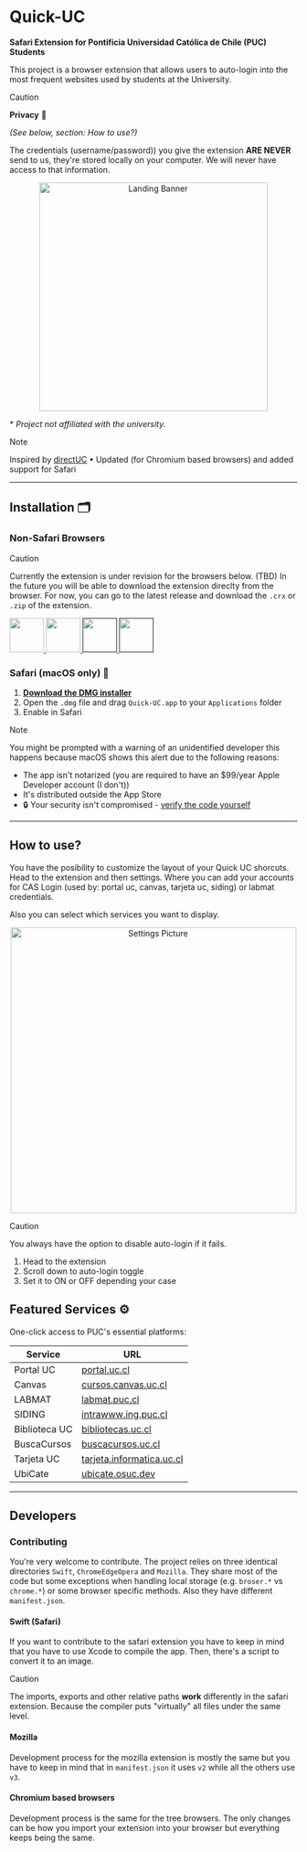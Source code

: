 # Quick-UC 
**Safari Extension for Pontificia Universidad Católica de Chile (PUC) Students**

This project is a browser extension that allows users to auto-login into the most frequent websites used by students at the University.

>[!CAUTION]
>**Privacy** 🔐
>
>_(See below, section: How to use?)_
>
>The credentials (username/password)) you give the extension **ARE NEVER** send to us, they're stored locally on your computer.
>We will never have access to that information.


<p align="center">
  <img height="400" alt="Landing Banner" src="https://jj-sm.github.io/Quick-UC/brand/landing-1.png">
</p>

\* _Project not affiliated with the university._


> [!NOTE]
> Inspired by [directUC](https://github.com/wachunei/directUC) • Updated (for Chromium based browsers) and added support for Safari 

---

## Installation 🗂️

### Non-Safari Browsers

>[!CAUTION]
>Currently the extension is under revision for the browsers below. (TBD) In the future you will be able to download the extension direclty from the browser.
>For now, you can go to the latest release and download the `.crx` or `.zip` of the extension.

<a href="https://chromewebstore.google.com/detail/nbeicnbapmgfgkpijpaafihppjpmicmc?utm_source=item-share-cb">
  <img src="https://jj-sm.github.io/Quick-UC/imgs/chrome.png" height="60" />
</a>
<a href="https://addons.mozilla.org/es-ES/firefox/addon/quick-uc/">
  <img src="https://jj-sm.github.io/Quick-UC/imgs/firefox.png" height="60" />
</a>
<a href="">
  <img src="https://jj-sm.github.io/Quick-UC/imgs/opera.png" height="60" />
</a>
<a href="">
  <img src="https://jj-sm.github.io/Quick-UC/imgs/edge.png" height="60" />
</a>


### Safari (macOS only) 🍎

1. **[Download the DMG installer](https://github.com/jj-sm/Quick-UC/releases/download/v1.2/QuickUC-Installer.dmg)**
2. Open the `.dmg` file and drag `Quick-UC.app` to your `Applications` folder
3. Enable in Safari

>[!NOTE]
> You might be prompted with a warning of an unidentified developer this happens because macOS shows this alert due to the following reasons:
> - The app isn't notarized (you are required to have an $99/year Apple Developer account (I don't))
> - It's distributed outside the App Store  
> - 🔒 Your security isn't compromised - [verify the code yourself](https://github.com/jj-sm/Quick-UC)

---

## How to use?
You have the posibility to customize the layout of your Quick UC shorcuts. Head to the extension and then settings. Where you can add your accounts for CAS Login (used by: portal uc, canvas, tarjeta uc, siding) or labmat credentials.

Also you can select which services you want to display.
<p align="center">
<img height="500" alt="Settings Picture" src="https://jj-sm.github.io/Quick-UC/brand/landing-2.png" />
</p>

>[!CAUTION]
>You always have the option to disable auto-login if it fails.
>1. Head to the extension
>2. Scroll down to auto-login toggle
>3. Set it to ON or OFF depending your case

## Featured Services ⚙️
One-click access to PUC's essential platforms:

| Service | URL |
|---------|-----|
| Portal UC | [portal.uc.cl](https://portal.uc.cl/) |
| Canvas | [cursos.canvas.uc.cl](https://cursos.canvas.uc.cl/) |
| LABMAT | [labmat.puc.cl](https://labmat.puc.cl/) |
| SIDING | [intrawww.ing.puc.cl](http://intrawww.ing.puc.cl/siding/index.phtml) |
| Biblioteca UC | [bibliotecas.uc.cl](https://bibliotecas.uc.cl/) |
| BuscaCursos | [buscacursos.uc.cl](https://buscacursos.uc.cl/) |
| Tarjeta UC | [tarjeta.informatica.uc.cl](https://tarjeta.informatica.uc.cl/) |
| UbiCate | [ubicate.osuc.dev](https://ubicate.osuc.dev/) |

---

## Developers

### Contributing
You're very welcome to contribute. The project relies on three identical directories `Swift`, `ChromeEdgeOpera` and `Mozilla`. They share most of the code but some exceptions when handling local storage (e.g. `broser.*` vs `chrome.*`) or some browser specific methods. Also they have different `manifest.json`.

#### Swift (Safari)
If you want to contribute to the safari extension you have to keep in mind that you have to use Xcode to compile the app. Then, there's a script to convert it to an image. 

>[!CAUTION]
>The imports, exports and other relative paths **work** differently in the safari extension. Because the compiler puts "virtually" all files under the same level.

#### Mozilla
Development process for the mozilla extension is mostly the same but you have to keep in mind that in `manifest.json` it uses `v2` while all the others use `v3`.

#### Chromium based browsers
Development process is the same for the tree browsers. The only changes can be how you import your extension into your browser but everything keeps being the same.
